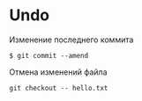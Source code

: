 # Undo

Изменение последнего коммита

```shell
$ git commit --amend
```

Отмена изменений файла

```shell
git checkout -- hello.txt
```

